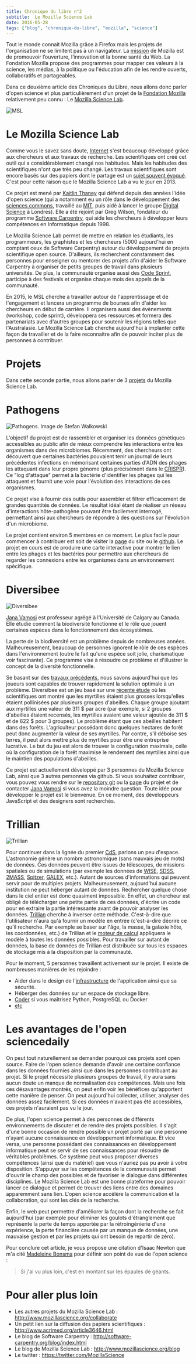```yaml
---
title: Chronique du libre n°2
subtitle:  Le Mozilla Science Lab
date: 2016-05-28
tags: ["blog", "chronique-du-libre", "mozilla", "science"]
---
```


Tout le monde connait Mozilla grâce à Firefox mais les projets de l'organisation ne se limitent pas à un navigateur. La [mission](https://www.mozilla.org/fr/mission/) de Mozilla est de promouvoir l’ouverture, l’innovation et la bonne santé du Web. La Fondation Mozilla propose des programmes pour mapper ces valeurs à la science, les médias, à la politique ou l'éducation afin de les rendre ouverts, collaboratifs et partageables.

Dans ce deuxième article des Chroniques du Libre, nous allons donc parler d'open science et plus particulièrement d'un projet de la [Fondation Mozilla](https://www.mozilla.org/en-US/foundation/) relativement peu connu : Le [Mozilla Science Lab](http://mozillascience.org/).

![MSL](/img/dev/mozilla-science-lab/_min.jpg)

# Le Mozilla Science Lab

Comme vous le savez sans doute, [Internet](https://en.wikipedia.org/wiki/History_of_the_Internet) s'est beaucoup développé grâce aux chercheurs et aux travaux de recherche. Les scientifiques ont créé cet outil qui a considérablement changé nos habitudes. Mais les habitudes des scientifiques n'ont que très peu changé. Les travaux scientifiques sont encore basés sur des papiers dont le partage est un [sujet souvent évoqué](http://blogs.mediapart.fr/blog/hervelecrosnier/150109/sd-5-libre-acces-aux-publications-scientifiques). C'est pour cette raison que le Mozilla Science Lab a vu le jour en 2013.

Ce projet est mené par [Kaitlin Thaney](http://kaythaney.com/) qui défend depuis des années l'idée d'open science (qui a notamment eu un rôle dans le développement des [sciences commons](https://creativecommons.org/science/), travaillé au [MIT](http://icampus.mit.edu/), puis aidé à lancer le groupe [Digital Science](http://www.digital-science.com/) à Londres). Elle a été rejoint par Greg Wilson, fondateur du programme [Software Carpentry](http://software-carpentry.org), qui aide les chercheurs à développer leurs compétences en Informatique depuis 1998.

Le Mozilla Science Lab permet de mettre en relation les étudiants, les programmeurs, les graphistes et les chercheurs (5000 aujourd'hui en comptant ceux de Software Carpentry) autour du développement de projets scientifique open source. D'ailleurs, ils recherchent constamment des personnes pour enseigner ou mentorer des projets afin d'aider le Software Carpentry à organiser de petits groupes de travail dans plusieurs universités. De plus, la communauté organise aussi des [Code Sprint](http://www.mozillascience.org/new-collaborators-at-the-toronto-open-science-code-sprint), participe à des festivals et organise chaque mois des appels de la communauté.

En 2015, le MSL cherche à travailler autour de l'apprentissage et de l'engagement et lancera un programme de bourses afin d'aider les chercheurs en début de carrière. Il organisera aussi des évènements (workshop, code sprint), développera ses ressources et formera des partenariats avec d'autres groupes pour soutenir les régions telles que l'Australasie. Le Mozilla Science Lab cherche aujourd'hui à implanter cette façon de travailler et de la faire reconnaitre afin de pouvoir inciter plus de personnes à contribuer.

# Projets
Dans cette seconde partie, nous allons parler de 3 [projets](http://www.mozillascience.org/collaborate) du Mozilla Science Lab.

# Pathogens


![Pathogens. Image de Stefan Walkowski](/img/dev/mozilla-science-lab/pathogens.png)

L'objectif du projet est de rassembler et organiser les données génétiques accessibles au public afin de mieux comprendre les interactions entre les organismes dans des microbiomes. Récemment, des chercheurs ont découvert que certaines bactéries pouvaient tenir un journal de leurs précédentes infections en mémorisant certaines parties d'ADN des phages les attaquant dans leur propre génome (plus précisément dans le [CRISPR](http://fr.wikipedia.org/wiki/Clustered_Regularly_Interspaced_Short_Palindromic_Repeats?oldformat=true)). Ce "log d'attaque" permet à la bactérie d'identifier les phages qui les attaquent et fournit une voie pour l'évolution des interactions de ces organismes.

Ce projet vise à fournir des outils pour assembler et filtrer efficacement de grandes quantités de données. Le résultat idéal étant de réaliser un réseau d'interactions hôte-pathogène pouvant être facilement interrogé, permettant ainsi aux chercheurs de répondre à des questions sur l'évolution d'un microbiome.

Le projet contient environ 5 membres en ce moment. Le plus facile pour commencer à contribuer est soit de visiter la [page](http://www.mozillascience.org/projects/pathogens) du site ou le [github](https://github.com/goyalsid/phageParser). Le projet en cours est de produire une carte interactive pour montrer le lien entre les phages et les bactéries pour permettre aux chercheurs de regarder les connexions entre les organismes dans un environnement spécifique.

# Diversibee


![Diversibee](/img/dev/mozilla-science-lab/diversibee.jpg)

[Jana Vamosi](http://homepages.ucalgary.ca/~jvamosi/) est professeur agrégé à l'Université de Calgary au Canada. Elle étudie comment la biodiversité fonctionne et le rôle que jouent certaines espèces dans le fonctionnement des écosystèmes.

La perte de la biodiversité est un problème depuis de nombreuses années. Malheureusement, beaucoup de personnes ignorent le rôle de ces espèces dans l'environnement (outre le fait qu'une espèce soit jolie, charismatique voir fascinante). Ce programme vise à résoudre ce problème et d'illustrer le concept de la diversité fonctionnelle.

Se basant sur des [travaux précédents](http://www.sciencedaily.com/releases/2011/09/110918144955.htm), nous savons aujourd'hui que les joueurs sont capables de trouver rapidement la solution optimale à un problème. Diversibee est un jeu basé sur une [récente étude](https://news.ncsu.edu/2014/05/burrack-bee-diversity-2014/) où les scientifiques ont montré que les myrtilles étaient plus grosses lorsqu'elles étaient pollinisées par plusieurs groupes d'abeilles. Chaque groupe ajoutant aux myrtilles une valeur de 311 \$ par acre (par exemple, si 2 groupes d'abeilles étaient recensés, les myrtilles avaient une valeur ajoutée de 311 \$ et de 622 \$ pour 3 groupes). Le problème étant que ces abeilles habitent dans des forêts. L'agriculteur possédant donc quelques hectares de forêt peut donc augmenter la valeur de ses myrtilles. Par contre, s'il déboise ses terres, il peut alors mettre plus de myrtilles pour être une entreprise lucrative. Le but du jeu est alors de trouver la configuration maximale, celle où la configuration de la forêt maximise le rendement des myrtilles ainsi que le maintien des populations d'abeilles.

Ce projet est actuellement développé par 3 personnes du Mozilla Science Lab, ainsi que 3 autres personnes via github. Si vous souhaitez contribuer, vous pouvez vous rendre sur le [repository git](https://github.com/jvamosi/Diversibee) ou la [page](http://www.mozillascience.org/projects/diversibee) du projet et de contacter [Jana Vamosi](http://homepages.ucalgary.ca/~jvamosi/) si vous avez la moindre question. Toute idée pour développer le projet est le bienvenue. En ce moment, des développeurs JavaScript et des designers sont recherchés.

# Trillian


![Trillian](/img/dev/mozilla-science-lab/trillian.png)

Pour continuer dans la lignée du premier [CdS](https://zestedesavoir.com/articles/?tag=CdS), parlons un peu d'espace. L'astronomie génère un nombre astronomique (sans mauvais jeu de mots) de données. Ces données peuvent être issues de télescopes, de missions spatiales ou de simulations (par exemple les données de [WISE](http://wise.ssl.berkeley.edu/astronomers.html), [SDSS](http://www.sdss.org/), [2MASS](http://www.ipac.caltech.edu/2mass/), [Spitzer](http://www.spitzer.caltech.edu/), [GALEX](http://www.astronomy.com/tags/galex), etc.). Autant de sources d'informations qui peuvent servir pour de multiples projets. Malheureusement, aujourd'hui aucune institution ne peut héberger autant de données. Rechercher quelque chose dans le ciel entier est donc quasiment impossible. En effet, un chercheur est obligé de télécharger une petite partie de ces données, d'écrire un code pour en extraire la partie intéressante avant de pouvoir analyser les données. [Trillian](http://trillianverse.org/) cherche à inverser cette méthode. C'est-à-dire que l'utilisateur n'aura qu'à fournir un modèle en entrée (c'est-à-dire décrire ce qu'il recherche. Par exemple se baser sur l'âge, la masse, la galaxie hôte, les coordonnées, etc.) de Trillian et le [moteur de calcul](http://trillianverse.org/astronomers.html) appliquera le modèle à toutes les données possibles. Pour travailler sur autant de données, la base de données de Trillian est distribuée sur tous les espaces de stockage mis à la disposition par la communauté.

Pour le moment, 5 personnes travaillent activement sur le projet. Il existe de nombreuses manières de les rejoindre :

- Aider dans le design de l'[infrastructure](http://trillianverse.org/developers.html) de l'application ainsi que sa sécurité.
- Héberger des données sur un espace de stockage libre.
- [Coder](http://github.com/trillian/trillian) si vous maîtrisez Python, PostgreSQL ou Docker
- [etc](http://www.mozillascience.org/projects/trillian)

# Les avantages de l'open sciencedaily
On peut tout naturellement se demander pourquoi ces projets sont open source. Faire de l'open science demande d'avoir une certaine confiance dans les données fournies ainsi que dans les personnes contribuant au projet. Si le projet nécessite plusieurs groupes de travail, il y aura sans aucun doute un manque de normalisation des compétences. Mais une fois ces désavantages montrés, on peut enfin voir les bénéfices qu'apportent cette manière de penser. On peut aujourd'hui collecter, utiliser, analyser des données assez facilement. Si ces données n'avaient pas été accessibles, ces projets n'auraient pas vu le jour.

De plus, l'open science permet à des personnes de différents environnements de discuter et de rendre des projets possibles. Il s'agit d'une bonne occasion de rendre possible un projet porté par une personne n'ayant aucune connaissance en développement informatique. Et vice versa, une personne possédant des connaissances en développement informatique peut se servir de ses connaissances pour résoudre de véritables problèmes. Ce système peut vous proposer diverses compétences (ainsi que du matériel) que vous n'auriez pas pu avoir à votre disposition. S'appuyer sur les compétences de la communauté permet d'ouvrir le champ des possibles et de favoriser le dialogue dans différentes disciplines. Le Mozilla Science Lab est une bonne plateforme pour pouvoir lancer ce dialogue et permet de trouver des liens entre des domaines apparemment sans lien. L'open science accélère la communication et la collaboration, qui sont les clés de la recherche.

Enfin, le web peut permettre d'améliorer la façon dont la recherche se fait aujourd'hui (par exemple pour éliminer les goulots d'étranglement que représente la perte de temps apportée par la rétroingénierie d'une expérience, la perte financière causée par un manque de données, une mauvaise gestion et par les projets qui ont besoin de repartir de zéro).

Pour conclure cet article, je vous propose une citation d'Isaac Newton que m'a cité [Madeleine Bonsma](http://madeleinebonsma.com/) pour définir son point de vue de l'open science :  
> Si j'ai vu plus loin, c'est en montant sur les épaules de géants.

# Pour aller plus loin

- Les autres projets du Mozilla Science Lab : http://www.mozillascience.org/collaborate
- Un petit lien sur la diffusion des papiers scientifiques : http://www.acrimed.org/article3646.html
- Le blog de Software Carpentry : http://software-carpentry.org/blog/index.html
- Le blog de Mozilla Science Lab : http://www.mozillascience.org/blog
- Le twitter : https://twitter.com/MozillaScience
